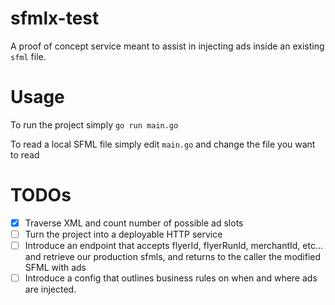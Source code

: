 # sfmlx-test

A proof of concept service meant to assist in injecting ads inside an existing `sfml` file.

# Usage

To run the project simply 
`go run main.go`

To read a local SFML file simply edit `main.go` and change the file you want to read

# TODOs

- [x] Traverse XML and count number of possible ad slots
- [ ] Turn the project into a deployable HTTP service
- [ ] Introduce an endpoint that accepts flyerId, flyerRunId, merchantId, etc... and retrieve our production sfmls, and returns to the caller the modified SFML with ads
- [ ] Introduce a config that outlines business rules on when and where ads are injected.
